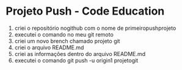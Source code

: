 Projeto Push - Code Education
=============================

1. criei o repositório nogithub com o nome de primeiropushprojeto
2. executei o comando no meu git remoto
3. criei um novo brench chamado projeto git
4. criei o arquivo README.md
5. criei as informações dentro do arquivo README.md
6. executei o comando git push -u origin1 projetogit
